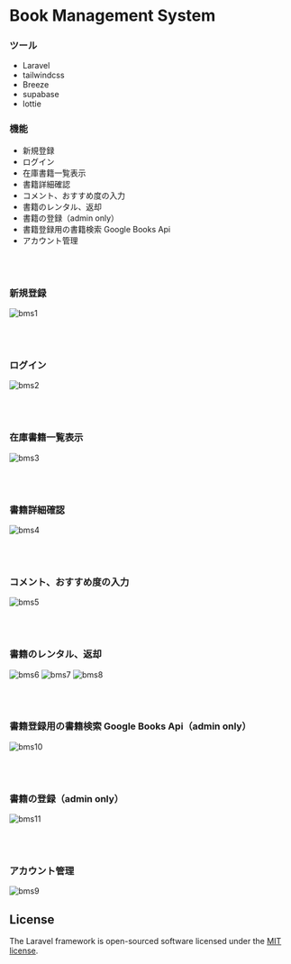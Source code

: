 # Book Management System

### ツール

- Laravel
- tailwindcss
- Breeze
- supabase
- lottie

### 機能

- 新規登録
- ログイン
- 在庫書籍一覧表示
- 書籍詳細確認
- コメント、おすすめ度の入力
- 書籍のレンタル、返却
- 書籍の登録（admin only）
- 書籍登録用の書籍検索 Google Books Api
- アカウント管理

<br><br>

### 新規登録

![bms1](https://github.com/shogoisaji/BookMamagementSystem/assets/131496728/62e43d27-a5eb-47e1-a79f-911c02d5546b)

<br><br>
### ログイン

![bms2](https://github.com/shogoisaji/BookMamagementSystem/assets/131496728/a51da869-bac4-4880-b37a-8bb13e928883)

<br><br>
### 在庫書籍一覧表示

![bms3](https://github.com/shogoisaji/BookMamagementSystem/assets/131496728/944c7c4e-848b-44d3-a186-69fbd1a8e077)

<br><br>
### 書籍詳細確認

![bms4](https://github.com/shogoisaji/BookMamagementSystem/assets/131496728/a112197b-47c0-4b43-a33d-307ae2289f2b)

<br><br>
### コメント、おすすめ度の入力

![bms5](https://github.com/shogoisaji/BookMamagementSystem/assets/131496728/f14a98a7-4b3a-496e-b7b2-d4c78681e6af)

<br><br>
### 書籍のレンタル、返却

![bms6](https://github.com/shogoisaji/BookMamagementSystem/assets/131496728/73fa3a60-f320-4f0b-9c2c-91586455b256)
![bms7](https://github.com/shogoisaji/BookMamagementSystem/assets/131496728/344b0ddc-5740-4d2e-93eb-05f56bef91eb)
![bms8](https://github.com/shogoisaji/BookMamagementSystem/assets/131496728/b53616ce-c860-40b2-aa0b-b40276c03196)

<br><br>
### 書籍登録用の書籍検索 Google Books Api（admin only）

![bms10](https://github.com/shogoisaji/BookMamagementSystem/assets/131496728/fefda360-ea6c-4ce9-a52f-840dd628d427)

<br><br>
### 書籍の登録（admin only）

![bms11](https://github.com/shogoisaji/BookMamagementSystem/assets/131496728/f7de5ddb-4a83-41d0-a160-61014acf9ac7)

<br><br>
### アカウント管理

![bms9](https://github.com/shogoisaji/BookMamagementSystem/assets/131496728/8464e4c1-fa48-40c9-8360-4d7a4c18f777)




## License

The Laravel framework is open-sourced software licensed under the [MIT license](https://opensource.org/licenses/MIT).

